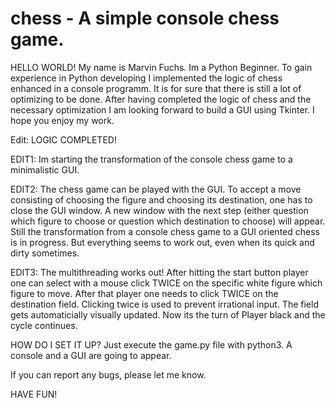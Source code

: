 # chess - A simple console chess game.

HELLO WORLD!
My name is Marvin Fuchs. Im a Python Beginner. To gain experience
in Python developing I implemented the logic of chess enhanced in a console programm.
It is for sure that there is still a lot of optimizing to be done. 
After having completed the logic of chess and the necessary optimization I am 
looking forward to build a GUI using Tkinter.
I hope you enjoy my work.

Edit: LOGIC COMPLETED!

EDIT1: Im starting the transformation of the console chess game to a minimalistic GUI.

EDIT2: The chess game can be played with the GUI. To accept a move consisting of choosing the figure and choosing
      its destination, one has to close the GUI window. A new window with the next step (either question 
      which figure to choose or question which destination to choose) will appear. Still the transformation from 
      a console chess game to a GUI oriented chess is in progress. But everything seems to work out, even when its
      quick and dirty sometimes.
  
EDIT3: The multithreading works out! 
       After hitting the start button player one can select with a mouse click TWICE
       on the specific white figure which figure to move. After that player one needs to click TWICE on the destination field.
       Clicking twice is used to prevent irrational input.
       The field gets automaticially visually updated. Now its the turn of Player black and the cycle continues.
      
HOW DO I SET IT UP?
      Just execute the game.py file with python3. A console and a GUI are going to appear.
      
If you can report any bugs, please let me know.

HAVE FUN!
